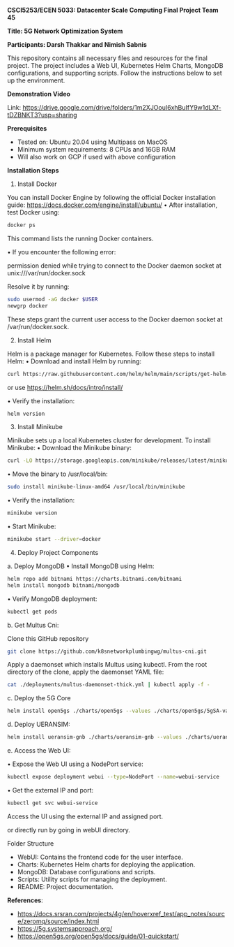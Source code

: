 

__CSCI5253/ECEN 5033: Datacenter Scale Computing Final Project  Team 45__

__Title: 5G Network Optimization System__

__Participants: Darsh Thakkar and Nimish Sabnis__

This repository contains all necessary files and resources for the final project. The project includes a Web UI, Kubernetes Helm Charts, MongoDB configurations, and supporting scripts. Follow the instructions below to set up the environment.


__Demonstration Video__

Link: https://drive.google.com/drive/folders/1m2XJOouI6xhBuIfY9w1dLXf-tDZBNKT3?usp=sharing

__Prerequisites__
*	Tested on: Ubuntu 20.04 using Multipass on MacOS
*	Minimum system requirements: 8 CPUs and 16GB RAM
*	Will also work on GCP if used with above configuration
  
__Installation Steps__

1. Install Docker

You can install Docker Engine by following the official Docker installation guide: https://docs.docker.com/engine/install/ubuntu/
	•	After installation, test Docker using:
```bash
docker ps
```

This command lists the running Docker containers.

•	If you encounter the following error:

permission denied while trying to connect to the Docker daemon socket at unix:///var/run/docker.sock

Resolve it by running:

 ```bash
 sudo usermod -aG docker $USER 
 newgrp docker
 ```
These steps grant the current user access to the Docker daemon socket at /var/run/docker.sock.

2. Install Helm

Helm is a package manager for Kubernetes. Follow these steps to install Helm:
•	Download and install Helm by running:

```bash
curl https://raw.githubusercontent.com/helm/helm/main/scripts/get-helm-3 | bash
```
or use https://helm.sh/docs/intro/install/



•	Verify the installation:
```bash
helm version
```
3. Install Minikube

Minikube sets up a local Kubernetes cluster for development. To install Minikube:
•	Download the Minikube binary:
```bash
curl -LO https://storage.googleapis.com/minikube/releases/latest/minikube-linux-amd64
```

•	Move the binary to /usr/local/bin:

```bash
sudo install minikube-linux-amd64 /usr/local/bin/minikube
```

•	Verify the installation:
```bash
minikube version
```

•	Start Minikube:

```bash
minikube start --driver=docker
```

4. Deploy Project Components

a. Deploy MongoDB
•	Install MongoDB using Helm:
```bash
helm repo add bitnami https://charts.bitnami.com/bitnami
helm install mongodb bitnami/mongodb
```

•	Verify MongoDB deployment:
```bash
kubectl get pods
```
b. Get Multus Cni:


Clone this GitHub repository
```bash
git clone https://github.com/k8snetworkplumbingwg/multus-cni.git
```
Apply a daemonset which installs Multus using kubectl. From the root directory of the clone, apply the daemonset YAML file:

```bash
cat ./deployments/multus-daemonset-thick.yml | kubectl apply -f -
```

c. Deploy the 5G Core
```bash
helm install open5gs ./charts/open5gs --values ./charts/open5gs/5gSA-values.yaml
```

d. Deploy UERANSIM:
```bash
helm install ueransim-gnb ./charts/ueransim-gnb --values ./charts/ueransim-gnb/gnb-ues-values.yaml
```

e. Access the Web UI:

•	Expose the Web UI using a NodePort service:
```bash
kubectl expose deployment webui --type=NodePort --name=webui-service
```

•	Get the external IP and port:
```bash
kubectl get svc webui-service
```

Access the UI using the external IP and assigned port.  

or directly run by going in webUI directory.


Folder Structure
*	WebUI: Contains the frontend code for the user interface.
*	Charts: Kubernetes Helm charts for deploying the application.
*	MongoDB: Database configurations and scripts.
*	Scripts: Utility scripts for managing the deployment.
*	README: Project documentation.

__References__:
* https://docs.srsran.com/projects/4g/en/hoverxref_test/app_notes/source/zeromq/source/index.html
* https://5g.systemsapproach.org/
* https://open5gs.org/open5gs/docs/guide/01-quickstart/



